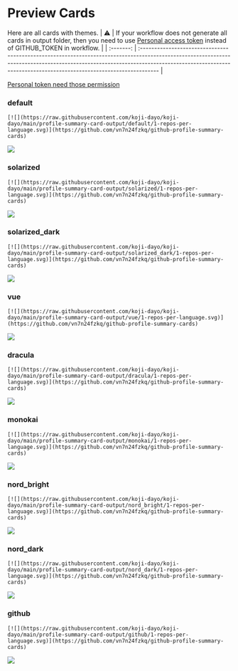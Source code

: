 
# Preview Cards

Here are all cards with themes.
| :warning: | If your workflow does not generate all cards in output folder, then you need to use [Personal access token](https://docs.github.com/en/actions/configuring-and-managing-workflows/creating-and-storing-encrypted-secrets) instead of GITHUB_TOKEN in workflow. |
| :-------: | :------------------------------------------------------------------------------------------------------------------------------------------------------------------------------------------------------------------------------------------------ |

[Personal token need those permission](https://github.com/vn7n24fzkq/github-profile-summary-cards/wiki/Personal-access-token-permissions)


### default


```
[![](https://raw.githubusercontent.com/koji-dayo/koji-dayo/main/profile-summary-card-output/default/1-repos-per-language.svg)](https://github.com/vn7n24fzkq/github-profile-summary-cards)
```
![](https://raw.githubusercontent.com/koji-dayo/koji-dayo/main/profile-summary-card-output/default/1-repos-per-language.svg)


### solarized


```
[![](https://raw.githubusercontent.com/koji-dayo/koji-dayo/main/profile-summary-card-output/solarized/1-repos-per-language.svg)](https://github.com/vn7n24fzkq/github-profile-summary-cards)
```
![](https://raw.githubusercontent.com/koji-dayo/koji-dayo/main/profile-summary-card-output/solarized/1-repos-per-language.svg)


### solarized_dark


```
[![](https://raw.githubusercontent.com/koji-dayo/koji-dayo/main/profile-summary-card-output/solarized_dark/1-repos-per-language.svg)](https://github.com/vn7n24fzkq/github-profile-summary-cards)
```
![](https://raw.githubusercontent.com/koji-dayo/koji-dayo/main/profile-summary-card-output/solarized_dark/1-repos-per-language.svg)


### vue


```
[![](https://raw.githubusercontent.com/koji-dayo/koji-dayo/main/profile-summary-card-output/vue/1-repos-per-language.svg)](https://github.com/vn7n24fzkq/github-profile-summary-cards)
```
![](https://raw.githubusercontent.com/koji-dayo/koji-dayo/main/profile-summary-card-output/vue/1-repos-per-language.svg)


### dracula


```
[![](https://raw.githubusercontent.com/koji-dayo/koji-dayo/main/profile-summary-card-output/dracula/1-repos-per-language.svg)](https://github.com/vn7n24fzkq/github-profile-summary-cards)
```
![](https://raw.githubusercontent.com/koji-dayo/koji-dayo/main/profile-summary-card-output/dracula/1-repos-per-language.svg)


### monokai


```
[![](https://raw.githubusercontent.com/koji-dayo/koji-dayo/main/profile-summary-card-output/monokai/1-repos-per-language.svg)](https://github.com/vn7n24fzkq/github-profile-summary-cards)
```
![](https://raw.githubusercontent.com/koji-dayo/koji-dayo/main/profile-summary-card-output/monokai/1-repos-per-language.svg)


### nord_bright


```
[![](https://raw.githubusercontent.com/koji-dayo/koji-dayo/main/profile-summary-card-output/nord_bright/1-repos-per-language.svg)](https://github.com/vn7n24fzkq/github-profile-summary-cards)
```
![](https://raw.githubusercontent.com/koji-dayo/koji-dayo/main/profile-summary-card-output/nord_bright/1-repos-per-language.svg)


### nord_dark


```
[![](https://raw.githubusercontent.com/koji-dayo/koji-dayo/main/profile-summary-card-output/nord_dark/1-repos-per-language.svg)](https://github.com/vn7n24fzkq/github-profile-summary-cards)
```
![](https://raw.githubusercontent.com/koji-dayo/koji-dayo/main/profile-summary-card-output/nord_dark/1-repos-per-language.svg)


### github


```
[![](https://raw.githubusercontent.com/koji-dayo/koji-dayo/main/profile-summary-card-output/github/1-repos-per-language.svg)](https://github.com/vn7n24fzkq/github-profile-summary-cards)
```
![](https://raw.githubusercontent.com/koji-dayo/koji-dayo/main/profile-summary-card-output/github/1-repos-per-language.svg)

